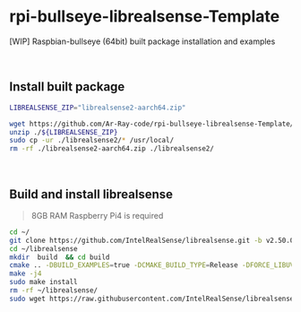 # rpi-bullseye-librealsense-Template
[WIP] Raspbian-bullseye (64bit) built package installation and examples

<br>

## Install built package

```bash
LIBREALSENSE_ZIP="librealsense2-aarch64.zip"

wget https://github.com/Ar-Ray-code/rpi-bullseye-librealsense-Template/releases/download/0.1.0/librealsense2-aarch64.zip -O ${LIBREALSENSE_ZIP}
unzip ./${LIBREALSENSE_ZIP}
sudo cp -ur ./librealsense2/* /usr/local/
rm -rf ./librealsense2-aarch64.zip ./librealsense2/
```

<br>

## Build and install librealsense

> 8GB RAM Raspberry Pi4 is required

```bash
cd ~/
git clone https://github.com/IntelRealSense/librealsense.git -b v2.50.0
cd ~/librealsense
mkdir  build  && cd build
cmake .. -DBUILD_EXAMPLES=true -DCMAKE_BUILD_TYPE=Release -DFORCE_LIBUVC=true
make -j4
sudo make install
rm -rf ~/librealsense/
sudo wget https://raw.githubusercontent.com/IntelRealSense/librealsense/master/config/99-realsense-libusb.rules -O /etc/udev/rules.d/99-realsense-libusb.rules
```
